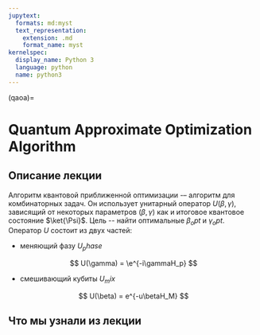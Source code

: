 ```yaml
---
jupytext:
  formats: md:myst
  text_representation:
    extension: .md
    format_name: myst
kernelspec:
  display_name: Python 3
  language: python
  name: python3
---
```


(qaoa)=

# Quantum Approximate Optimization Algorithm

## Описание лекции

<!-- todo: написать, если нужно -->

Алгоритм квантовой приближенной оптимизации -– алгоритм для комбинаторных задач. Он использует унитарный оператор $U(\beta,\gamma)$, зависящий от некоторых параметров $(\beta,\gamma)$ как и итоговое квантовое состояние $\ket{\Psi}$. Цель -- найти оптимальные $\beta_opt$ и $\gamma_opt$.
Оператор $U$ состоит из двух частей:
- меняющий фазу $U_phase$

$$
U(\gamma) = \e^{-i\gammaH_p}
$$

- смешивающий кубиты $U_mix$

$$
U(\beta) = e^{-u\betaH_M}
$$

## Что мы узнали из лекции

<!-- todo: дописать -->
